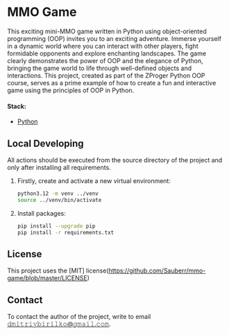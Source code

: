 # MMO Game

This exciting mini-MMO game written in Python using object-oriented programming (OOP) invites you to an exciting adventure. Immerse yourself in a dynamic world where you can interact with other players, fight formidable opponents and explore enchanting landscapes.  The game clearly demonstrates the power of OOP and the elegance of Python, bringing the game world to life through well-defined objects and interactions. This project, created as part of the ZProger Python OOP course, serves as a prime example of how to create a fun and interactive game using the principles of OOP in Python.


#### Stack:

- [Python](https://www.python.org/downloads/)

## Local Developing

All actions should be executed from the source directory of the project and only after installing all requirements.

1. Firstly, create and activate a new virtual environment:
   ```bash
   python3.12 -m venv ../venv
   source ../venv/bin/activate
   ```
   
2. Install packages:
   ```bash
   pip install --upgrade pip
   pip install -r requirements.txt
   ```

## License

This project uses the [MIT] license(https://github.com/Sauberr/mmo-game/blob/master/LICENSE)

## Contact

To contact the author of the project, write to email 𝚍𝚖𝚒𝚝𝚛𝚒𝚢𝚋𝚒𝚛𝚒𝚕𝚔𝚘@𝚐𝚖𝚊𝚒𝚕.𝚌𝚘𝚖.

